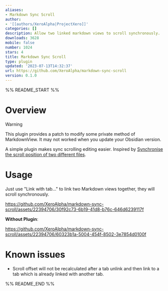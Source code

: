 ```yaml
---
aliases:
- Markdown Sync Scroll
author:
- '[[authors/XeroAlpha|ProjectXero]]'
categories: []
description: Allow two linked markdown views to scroll synchronously.
downloads: 3628
mobile: false
number: 1024
stars: 4
title: Markdown Sync Scroll
type: plugin
updated: '2023-07-13T14:32:37'
url: https://github.com/XeroAlpha/markdown-sync-scroll
version: 0.1.0
---
```


%% README_START %%

# Overview

> [!warning]
> This plugin provides a patch to modify some private method of MarkdownView.
> It may not worked when you update your Obsidian version.

A simple plugin makes sync scrolling editing easier. Inspired by [Synchronise the scroll position of two different files](https://forum.obsidian.md/t/synchronise-the-scroll-position-of-two-different-files/6569).

# Usage

Just use "Link with tab..." to link two Markdown views together, they will scroll synchronously.

https://github.com/XeroAlpha/markdown-sync-scroll/assets/22394706/30f92c73-6b19-41d8-b76c-646d6239117f

**Without Plugin**:

https://github.com/XeroAlpha/markdown-sync-scroll/assets/22394706/60323b1a-5004-454f-8502-3e7854d0100f

# Known issues

- Scroll offset will not be recalculated after a tab unlink and then link to a tab which is already linked with another tab.


%% README_END %%